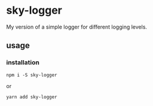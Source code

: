 # sky-logger

My version of a simple logger for different logging levels.

## usage

### installation
```
npm i -S sky-logger
```
or
```
yarn add sky-logger
```
